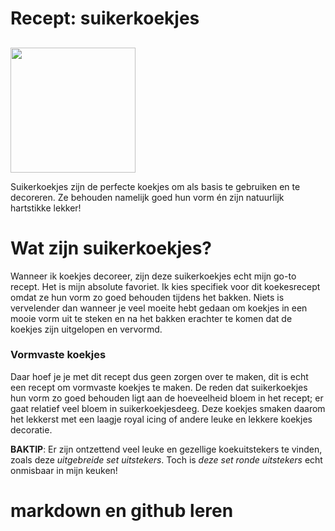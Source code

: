 # Recept: suikerkoekjes

##

<img src="https://www.laurasbakery.nl/wp-content/uploads/2011/10/Vanille-suikerkoekjes-WM-1.jpg" width="200" height="200">

Suikerkoekjes zijn de perfecte koekjes om als basis te gebruiken en te decoreren. Ze behouden namelijk goed hun vorm én zijn natuurlijk hartstikke lekker!

# Wat zijn suikerkoekjes?

Wanneer ik koekjes decoreer, zijn deze suikerkoekjes echt mijn go-to recept. Het is mijn absolute favoriet. Ik kies specifiek voor dit koekesrecept omdat ze hun vorm zo goed behouden tijdens het bakken. Niets is vervelender dan wanneer je veel moeite hebt gedaan om koekjes in een mooie vorm uit te steken en na het bakken erachter te komen dat de koekjes zijn uitgelopen en vervormd.

### Vormvaste koekjes

Daar hoef je je met dit recept dus geen zorgen over te maken, dit is echt een recept om vormvaste koekjes te maken. De reden dat suikerkoekjes hun vorm zo goed behouden ligt aan de hoeveelheid bloem in het recept; er gaat relatief veel bloem in suikerkoekjesdeeg. Deze koekjes smaken daarom het lekkerst met een laagje royal icing of andere leuke en lekkere koekjes decoratie.

**BAKTIP**: Er zijn ontzettend veel leuke en gezellige koekuitstekers te vinden, zoals deze *uitgebreide set uitstekers*. Toch is *deze set ronde uitstekers* echt onmisbaar in mijn keuken!

# markdown en github leren

